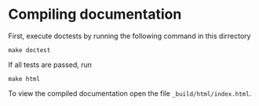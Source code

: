 # Compiling documentation

First, execute doctests by running the following command in this dirrectory
```
make doctest
```

If all tests are passed, run
```
make html
```

To view the compiled documentation open the file `_build/html/index.html`.

